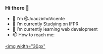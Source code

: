 ### Hi there 👋
- 👀 I'm @JoaozinhoVicente
- 🔭 I’m currently Studying on IFPR
- 🌱 I’m currently learning web development
- 📫 How to reach me:

<a target="_blank" href="https://www.instagram.com/pvd.joaozinhovicent/"><img width="30px"</a>
<i class="fa-brands fa-instagram"></i>

